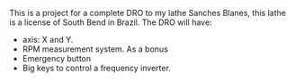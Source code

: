 This is a project for a complete DRO to my lathe Sanches Blanes, this lathe is a license of South Bend in Brazil.
The DRO will have:
* axis: X and Y.
* RPM measurement system.
As a bonus
* Emergency button
* Big keys to control a frequency inverter. 
